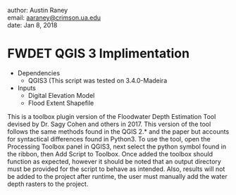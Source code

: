 author: Austin Raney\
email: aaraney@crimson.ua.edu\
date: Jan 8, 2018 

# FWDET QGIS 3 Implimentation
* Dependencies
	* QGIS3 (This script was tested on 3.4.0-Madeira
* Inputs
	* Digital Elevation Model 
	* Flood Extent Shapefile

This is a toolbox plugin version of the Floodwater Depth Estimation Tool 
devised by Dr. Sagy Cohen and others in 2017. This version of the
tool follows the same methods found in the QGIS 2.\* and the paper but accounts for syntactical
differences found in Python3. To use the tool, open the Processing Toolbox panel in
QGIS3, next select the python symbol found in the ribbon, then Add Script to Toolbox.
Once added the toolbox should function as expected, however it should be noted that 
an output directory must be provided for the script to behave as intended. Also, results 
will not be added to the project after runtime, the user must manually add the water depth 
rasters to the project. 
